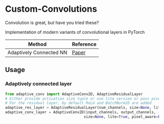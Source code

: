 # Custom-Convolutions

Convolution is great, but have you tried these?</br>

Implementation of modern variants of convolutional layers in PyTorch</br>

| Method                  | Reference |
| ----------------------- | --------- |
| Adaptively Connected NN |  [Paper](https://arxiv.org/pdf/1904.03579.pdf)|

## Usage
### Adaptively connected layer
```python
from adaptive_conv import AdaptiveConv2D, AdaptiveResidualLayer
# Either provide activation size tuple or use lite version or pass pixel_aware=True
# For the residual layer, by default ReLU and BatchNorm2D are added
adaptive_res_layer = AdaptiveResidualLayer(num_channels, size=None, lite=False, pixel_aware=True)
adaptive_conv_layer = AdaptiveConv2D(input_channels, output_channels,
                                    size=None, lite=True, pixel_aware=False)
```
